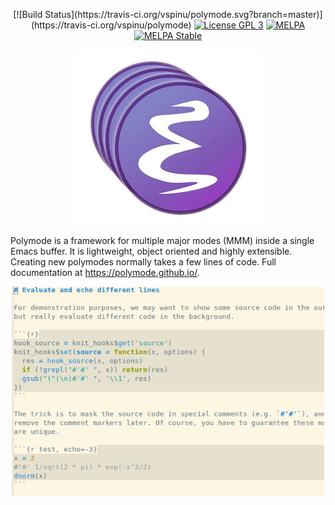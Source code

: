 
<p align="center">
  [![Build Status](https://travis-ci.org/vspinu/polymode.svg?branch=master)](https://travis-ci.org/vspinu/polymode) 
  <a href="http://www.gnu.org/licenses/gpl-3.0.txt"><img src="https://img.shields.io/badge/license-GPL_3-green.svg" alt="License GPL 3" /></a>
  <a href="https://melpa.org/#/polymode"><img alt="MELPA" src="https://melpa.org/packages/polymode-badge.svg"/></a>
  <a href="https://stable.melpa.org/#/polymode"><img alt="MELPA Stable" src="https://stable.melpa.org/packages/polymode-badge.svg"/></a>
</p>

<p align="center">
  <img src="docs/img/large-icon.png" style="background-color: transparent; border:0;" alt="Polymode Logo"/>
</p>

Polymode is a framework for multiple major modes (MMM) inside a single Emacs
buffer. It is lightweight, object oriented and highly extensible. Creating new
polymodes normally takes a few lines of code. Full documentation at
https://polymode.github.io/.


<p align="center">
    <img src="docs/img/Rmd.png" width="500px"/>
</p>

